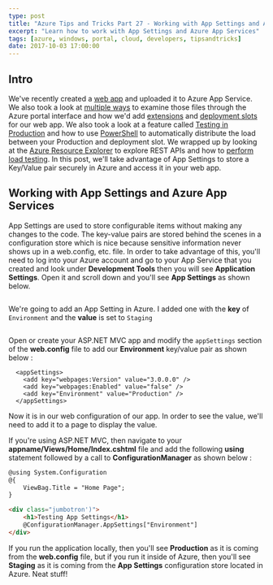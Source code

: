 ```yaml
---
type: post
title: "Azure Tips and Tricks Part 27 - Working with App Settings and Azure App Services"
excerpt: "Learn how to work with App Settings and Azure App Services"
tags: [azure, windows, portal, cloud, developers, tipsandtricks]
date: 2017-10-03 17:00:00
---
```



## Intro

We've recently created a [web app](http://www.michaelcrump.net/azure-tips-and-tricks19/) and uploaded it to Azure App Service. We also took a look at [multiple ways](http://www.michaelcrump.net/azure-tips-and-tricks20/) to examine those files through the Azure portal interface and how we'd add [extensions](http://www.michaelcrump.net/azure-tips-and-tricks21/) and [deployment slots](http://www.michaelcrump.net/azure-tips-and-tricks22/) for our web app. We also took a look at a feature called [Testing in Production](http://www.michaelcrump.net/azure-tips-and-tricks23/) and how to use  [PowerShell](http://www.michaelcrump.net/azure-tips-and-tricks24/) to automatically distribute the load between your Production and deployment slot. We wrapped up by looking at the [Azure Resource Explorer](http://www.michaelcrump.net/azure-tips-and-tricks25/) to explore REST APIs and how to [perform load testing](http://www.michaelcrump.net/azure-tips-and-tricks26/). In this post, we'll take advantage of App Settings to store a Key/Value pair securely in Azure and access it in your web app. 

## Working with App Settings and Azure App Services

App Settings are used to store configurable items without making any changes to the code. The key-value pairs are stored behind the scenes in a configuration store which is nice because sensitive information never shows up in a web.config, etc. file. In order to take advantage of this, you'll need to log into your Azure account and go to your App Service that you created and look under **Development Tools** then you will see **Application Settings**. Open it and scroll down and you'll see **App Settings** as shown below. 

<img :src="$withBase('/files/appsettings1.png')">

We're going to add an App Setting in Azure. I added one with the **key** of `Environment` and the **value** is set to `Staging`

<img :src="$withBase('/files/appsettings2.png')">

Open or create your ASP.NET MVC app and modify the `appSettings` section of the **web.config** file to add our  **Environment** key/value pair as shown below :

```text
  <appSettings>
    <add key="webpages:Version" value="3.0.0.0" />
    <add key="webpages:Enabled" value="false" />
    <add key="Environment" value="Production" />
  </appSettings>
  ```

Now it is in our web configuration of our app. In order to see the value, we'll need to add it to a page to display the value. 

If you're using ASP.NET MVC, then navigate to your **appname/Views/Home/Index.cshtml** file and add the following **using** statement followed by a call to **ConfigurationManager** as shown below :


```html
@using System.Configuration
@{
    ViewBag.Title = "Home Page";
}

<div class="jumbotron')">
    <h1>Testing App Settings</h1>
    @ConfigurationManager.AppSettings["Environment"]
</div>

```

If you run the application locally, then you'll see **Production** as it is coming from the **web.config** file, but if you run it inside of Azure, then you'll see **Staging** as it is coming from the **App Settings** configuration store located in Azure. Neat stuff!

<img :src="$withBase('/files/appsettings3.png')">


